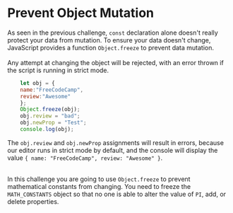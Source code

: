 # Prevent Object Mutation

As seen in the previous challenge, `const` declaration alone doesn't really protect your data from mutation. To ensure your data doesn't change, JavaScript provides a function `Object.freeze` to prevent data mutation.
<br><br>
Any attempt at changing the object will be rejected, with an error thrown if the script is running in strict mode.
```javascript
    let obj = {
    name:"FreeCodeCamp",
    review:"Awesome"
    };
    Object.freeze(obj);
    obj.review = "bad";
    obj.newProp = "Test";
    console.log(obj); 
```
The `obj.review` and `obj.newProp` assignments will result in errors, because our editor runs in strict mode by default, and the console will display the value `{ name: "FreeCodeCamp", review: "Awesome" }`.
<br><br>

In this challenge you are going to use `Object.freeze` to prevent mathematical constants from changing. You need to freeze the `MATH_CONSTANTS` object so that no one is able to alter the value of `PI`, add, or delete properties.
